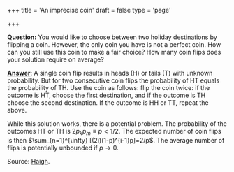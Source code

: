 +++
title = 'An imprecise coin'
draft = false
type = 'page'

+++

**Question:** You would like to choose between two holiday destinations by flipping a coin. However, the only coin you have is not a perfect coin. How can you still use this coin to make a fair choice? How many coin flips does your solution require on average?

[**Answer**](/puzzles/imprecise_coin/): A single coin flip results in heads (H) or tails (T) with unknown probability. But for two consecutive coin flips the probability of HT equals the probability of TH. Use the coin as follows: flip the coin twice: if the outcome is HT, choose the first destination, and if the outcome is TH choose the second destination. If the outcome is HH or TT, repeat the above.

While this solution works, there is a potential problem. The probability of the outcomes HT or TH is $2 p_k p_m \equiv p < 1/2$.  The expected number of coin flips is then $\sum_{n=1}^{\infty} [(2i)(1-p)^{i-1}p]=2/p$. The average number of flips is potentially unbounded if $p \rightarrow 0$.

Source: [Haigh](/puzzles/#literature).
